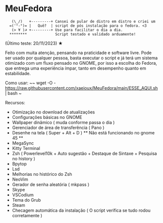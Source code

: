 # MeuFedora

~~~~~~~~~~~~~~~~~~~~~~~~~~~~~~~~~~~~~~~~~~~~~~~~~~~~~~~~~~~~~~~~~~~~~~~~~~~
   (\_/)   +---------+ Cansei de pular de distro em distro e criei um
  =('°-°)= |   Quê?  | script de pós instalação para o fedora. <3      
   (> ¥ )☭ +---------+ Use para facilitar o dia a dia. 
  ********             Script testado e validado arduamente! 
~~~~~~~~~~~~~~~~~~~~~~~~~~~~~~~~~~~~~~~~~~~~~~~~~~~~~~~~~~~~~~~~~~~~~~~~~~~

(Último teste: 20/11/2023) ★ 
  
Feito com muita atenção, pensando na praticidade e software livre.
Pode ser usado por qualquer pessoa, basta executar o script e já terá um sistema otimizado
com um fluxo pensado no GNOME, por isso a escolha do Fedora, que entrega uma experiência ímpar,
tanto em desempenho quanto em estabilidade. 

Como usar:
~~
wget -O - https://raw.githubusercontent.com/xaeioux/MeuFedora/main/ESSE_AQUI.sh | bash
~

Recursos:
* Otimização no download de atualizações
* Configurações básicas no GNOME
* Wallpaper dinâmico ( muda conforme passa o dia )
* Gerenciador de área de transferência ( Pano )
* Desenhe na tela ( Super + Alt + D ) ** Não está funcionando no gnome 45 **
* MegaSync
* Kitty Terminal
* Zsh ( Powerlevel10k + Auto sugestão + Destaque de Sintaxe + Pesquisa no history )
* Bpytop
* Lsd
* Melhorias no histórico do Zsh
* NeoVim
* Gerador de senha aleatória ( mkpass )
* Skype
* VSCodium
* Tema do Grub
* Steam
* Checagem automática da instalação ( O script verifica se tudo rodou corretamente ) 

